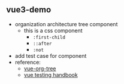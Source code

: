 ## vue3-demo

* organization architecture tree component
  * this is a css component
    * `:first-child`
    * `::after`
    * `:not`
* add test case for component
* reference:
  * [vue-org-tree](https://github.com/hukaibaihu/vue-org-tree)
  * [vue testing handbook](https://lmiller1990.github.io/vue-testing-handbook/#what-is-this-guide)
